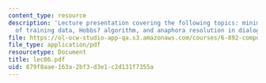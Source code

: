 ```yaml
---
content_type: resource
description: 'Lecture presentation covering the following topics: minimizing amounts
  of training data, Hobbs? algorithm, and anaphora resolution in dialogs.'
file: https://ol-ocw-studio-app-qa.s3.amazonaws.com/courses/6-892-computational-models-of-discourse-spring-2004/879f8aae163a2bf3d3e1c2d131f7355a_lec06.pdf
file_type: application/pdf
resourcetype: Document
title: lec06.pdf
uid: 879f8aae-163a-2bf3-d3e1-c2d131f7355a
---
```

